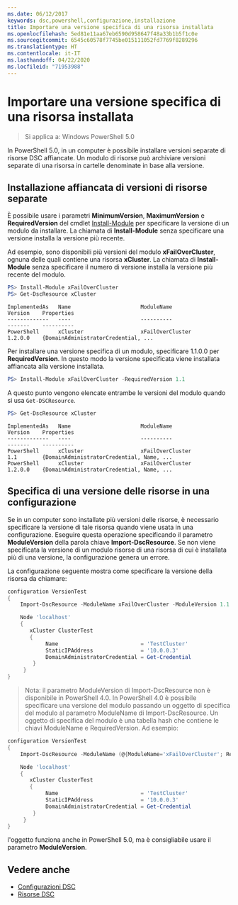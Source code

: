 ```yaml
---
ms.date: 06/12/2017
keywords: dsc,powershell,configurazione,installazione
title: Importare una versione specifica di una risorsa installata
ms.openlocfilehash: 5ed81e11aa67eb6590d958647f48a33b1b5f1c0e
ms.sourcegitcommit: 6545c60578f7745be015111052fd7769f8289296
ms.translationtype: HT
ms.contentlocale: it-IT
ms.lasthandoff: 04/22/2020
ms.locfileid: "71953988"
---
```

# <a name="import-a-specific-version-of-an-installed-resource"></a>Importare una versione specifica di una risorsa installata

> Si applica a: Windows PowerShell 5.0

In PowerShell 5.0, in un computer è possibile installare versioni separate di risorse DSC affiancate. Un modulo di risorse può archiviare versioni separate di una risorsa in cartelle denominate in base alla versione.

## <a name="installing-separate-resource-versions-side-by-side"></a>Installazione affiancata di versioni di risorse separate

È possibile usare i parametri **MinimumVersion**, **MaximumVersion** e **RequiredVersion** del cmdlet [Install-Module](/powershell/module/PowershellGet/Install-Module) per specificare la versione di un modulo da installare. La chiamata di **Install-Module** senza specificare una versione installa la versione più recente.

Ad esempio, sono disponibili più versioni del modulo **xFailOverCluster**, ognuna delle quali contiene una risorsa **xCluster**. La chiamata di **Install-Module** senza specificare il numero di versione installa la versione più recente del modulo.

```powershell
PS> Install-Module xFailOverCluster
PS> Get-DscResource xCluster
```

```output
ImplementedAs   Name                      ModuleName                     Version    Properties
-------------   ----                      ----------                     -------    ----------
PowerShell      xCluster                  xFailOverCluster               1.2.0.0    {DomainAdministratorCredential, ...
```

Per installare una versione specifica di un modulo, specificare 1.1.0.0 per **RequiredVersion**. In questo modo la versione specificata viene installata affiancata alla versione installata.

```powershell
PS> Install-Module xFailOverCluster -RequiredVersion 1.1
```

A questo punto vengono elencate entrambe le versioni del modulo quando si usa `Get-DSCResource`.

```powershell
PS> Get-DscResource xCluster
```

```output
ImplementedAs   Name                      ModuleName                     Version    Properties
-------------   ----                      ----------                     -------    ----------
PowerShell      xCluster                  xFailOverCluster               1.1        {DomainAdministratorCredential, Name, ...
PowerShell      xCluster                  xFailOverCluster               1.2.0.0    {DomainAdministratorCredential, Name, ...
```

## <a name="specifying-a-resource-version-in-a-configuration"></a>Specifica di una versione delle risorse in una configurazione

Se in un computer sono installate più versioni delle risorse, è necessario specificare la versione di tale risorsa quando viene usata in una configurazione. Eseguire questa operazione specificando il parametro **ModuleVersion** della parola chiave **Import-DscResource**. Se non viene specificata la versione di un modulo risorse di una risorsa di cui è installata più di una versione, la configurazione genera un errore.

La configurazione seguente mostra come specificare la versione della risorsa da chiamare:

```powershell
configuration VersionTest
{
    Import-DscResource -ModuleName xFailOverCluster -ModuleVersion 1.1

    Node 'localhost'
    {
       xCluster ClusterTest
       {
            Name                          = 'TestCluster'
            StaticIPAddress               = '10.0.0.3'
            DomainAdministratorCredential = Get-Credential
        }
     }
}
```

>Nota: il parametro ModuleVersion di Import-DscResource non è disponibile in PowerShell 4.0. In PowerShell 4.0 è possibile specificare una versione del modulo passando un oggetto di specifica del modulo al parametro ModuleName di Import-DscResource. Un oggetto di specifica del modulo è una tabella hash che contiene le chiavi ModuleName e RequiredVersion. Ad esempio:

```powershell
configuration VersionTest
{
    Import-DscResource -ModuleName (@{ModuleName='xFailOverCluster'; RequiredVersion='1.1'} )

    Node 'localhost'
    {
       xCluster ClusterTest
       {
            Name                          = 'TestCluster'
            StaticIPAddress               = '10.0.0.3'
            DomainAdministratorCredential = Get-Credential
        }
     }
}
```

l'oggetto funziona anche in PowerShell 5.0, ma è consigliabile usare il parametro **ModuleVersion**.

## <a name="see-also"></a>Vedere anche

- [Configurazioni DSC](configurations.md)
- [Risorse DSC](../resources/resources.md)
